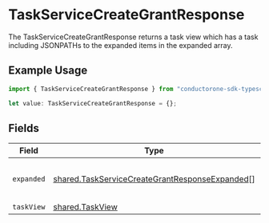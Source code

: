 # TaskServiceCreateGrantResponse

The TaskServiceCreateGrantResponse returns a task view which has a task including JSONPATHs to the expanded items in the expanded array.

## Example Usage

```typescript
import { TaskServiceCreateGrantResponse } from "conductorone-sdk-typescript/sdk/models/shared";

let value: TaskServiceCreateGrantResponse = {};
```

## Fields

| Field                                                                                                                   | Type                                                                                                                    | Required                                                                                                                | Description                                                                                                             |
| ----------------------------------------------------------------------------------------------------------------------- | ----------------------------------------------------------------------------------------------------------------------- | ----------------------------------------------------------------------------------------------------------------------- | ----------------------------------------------------------------------------------------------------------------------- |
| `expanded`                                                                                                              | [shared.TaskServiceCreateGrantResponseExpanded](../../../sdk/models/shared/taskservicecreategrantresponseexpanded.md)[] | :heavy_minus_sign:                                                                                                      | List of serialized related objects.                                                                                     |
| `taskView`                                                                                                              | [shared.TaskView](../../../sdk/models/shared/taskview.md)                                                               | :heavy_minus_sign:                                                                                                      | N/A                                                                                                                     |